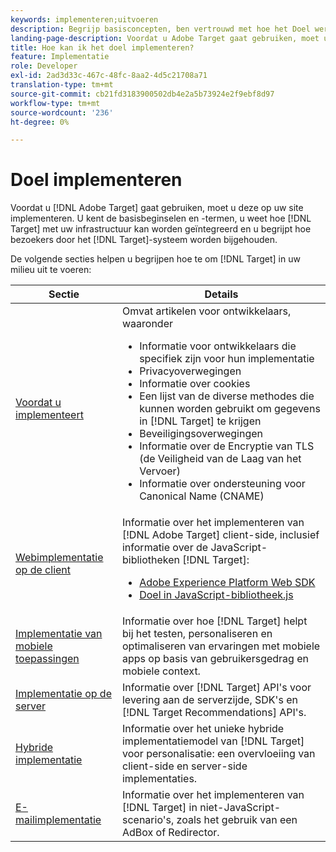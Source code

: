 ```yaml
---
keywords: implementeren;uitvoeren
description: Begrijp basisconcepten, ben vertrouwd met hoe het Doel werkt en met uw infrastructuur integreert, en begrijp hoe de bezoekers worden gevolgd.
landing-page-description: Voordat u Adobe Target gaat gebruiken, moet u het programma implementeren op uw site, enkele basisbeginselen en -termen begrijpen en vertrouwd zijn met de werking van Target.
title: Hoe kan ik het doel implementeren?
feature: Implementatie
role: Developer
exl-id: 2ad3d33c-467c-48fc-8aa2-4d5c21708a71
translation-type: tm+mt
source-git-commit: cb21fd3183900502db4e2a5b73924e2f9ebf8d97
workflow-type: tm+mt
source-wordcount: '236'
ht-degree: 0%

---
```


# Doel implementeren

Voordat u [!DNL Adobe Target] gaat gebruiken, moet u deze op uw site implementeren. U kent de basisbeginselen en -termen, u weet hoe [!DNL Target] met uw infrastructuur kan worden geïntegreerd en u begrijpt hoe bezoekers door het [!DNL Target]-systeem worden bijgehouden.

De volgende secties helpen u begrijpen hoe te om [!DNL Target] in uw milieu uit te voeren:

| Sectie | Details |
| --- | --- |
| [Voordat u implementeert](c-considerations-before-you-implement-target/considerations-before-you-implement-target.md) | Omvat artikelen voor ontwikkelaars, waaronder<ul><li>Informatie voor ontwikkelaars die specifiek zijn voor hun implementatie</li><li>Privacyoverwegingen</li><li>Informatie over cookies<li>Een lijst van de diverse methodes die kunnen worden gebruikt om gegevens in [!DNL Target] te krijgen</li><li>Beveiligingsoverwegingen</li><li>Informatie over de Encryptie van TLS (de Veiligheid van de Laag van het Vervoer)</li><li>Informatie over ondersteuning voor Canonical Name (CNAME)</li></ul> |
| [Webimplementatie op de client](/help/c-implementing-target/c-implementing-target-for-client-side-web/implement-target-for-client-side-web.md) | Informatie over het implementeren van [!DNL Adobe Target] client-side, inclusief informatie over de JavaScript-bibliotheken [!DNL Target]:<ul><li>[Adobe Experience Platform Web SDK](/help/c-implementing-target/c-implementing-target-for-client-side-web/aep-web-sdk.md)</li><li>[Doel in JavaScript-bibliotheek.js](/help/c-implementing-target/c-implementing-target-for-client-side-web/c-how-atjs-works/how-atjs-works.md)</li></ul> |
| [Implementatie van mobiele toepassingen](/help/c-target-mobile-app/target-mobile-app.md) | Informatie over hoe [!DNL Target] helpt bij het testen, personaliseren en optimaliseren van ervaringen met mobiele apps op basis van gebruikersgedrag en mobiele context. |
| [Implementatie op de server](/help/c-implementing-target/c-api-and-sdk-overview/api-and-sdk-overview.md) | Informatie over [!DNL Target] API&#39;s voor levering aan de serverzijde, SDK&#39;s en [!DNL Target Recommendations] API&#39;s. |
| [Hybride implementatie](/help/c-implementing-target/hybrid-implementation.md) | Informatie over het unieke hybride implementatiemodel van [!DNL Target] voor personalisatie: een overvloeiing van client-side en server-side implementaties. |
| [E-mailimplementatie](c-non-javascript-based-implementation/non-javascript-based-implementation.md) | Informatie over het implementeren van [!DNL Target] in niet-JavaScript-scenario&#39;s, zoals het gebruik van een AdBox of Redirector. |
